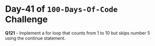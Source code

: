 # Day-41 of `100-Days-Of-Code` Challenge

**Q121** - Implement a for loop that counts from 1 to 10 but skips number 5 using the continue statement.
 



 
 
 

 

 

 

 





 
 

 


 


 

 
 
 


 